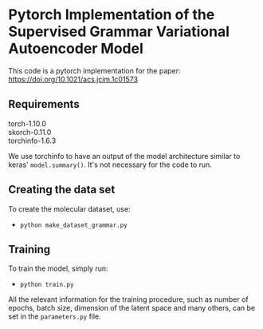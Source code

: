 # Pytorch Implementation of the Supervised Grammar Variational Autoencoder Model

This code is a pytorch implementation for the paper: https://doi.org/10.1021/acs.jcim.1c01573 


## Requirements

torch-1.10.0  
skorch-0.11.0  
torchinfo-1.6.3

We use torchinfo to have an output of the model architecture similar to keras' ```model.summary()```. It's not necessary for the code to run.

## Creating the data set

To create the molecular dataset, use:
* ```python make_dataset_grammar.py```

## Training

To train the model, simply run:
* ```python train.py```

All the relevant information for the training procedure, such as number of epochs, batch size, dimension of the latent space and many others, can be set in the ```parameters.py``` file.
